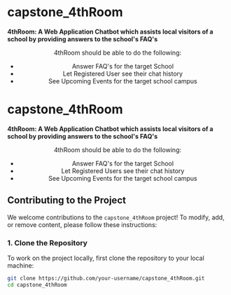 # capstone_4thRoom

**4thRoom: A Web Application Chatbot which assists local visitors of a school by providing answers to the school's FAQ's**
<center>
  4thRoom should be able to do the following:
  <ul>
    <li>Answer FAQ's for the target School</li>
    <li>Let Registered User see their chat history</li>
    <li>See Upcoming Events for the target school campus</li>
  </ul>
</center>

# capstone_4thRoom

**4thRoom: A Web Application Chatbot which assists local visitors of a school by providing answers to the school's FAQ's**

<center>
  4thRoom should be able to do the following:
  <ul>
    <li>Answer FAQ's for the target School</li>
    <li>Let Registered Users see their chat history</li>
    <li>See Upcoming Events for the target school campus</li>
  </ul>
</center>

## Contributing to the Project

We welcome contributions to the `capstone_4thRoom` project! To modify, add, or remove content, please follow these instructions:

### **1. Clone the Repository**

To work on the project locally, first clone the repository to your local machine:

```bash
git clone https://github.com/your-username/capstone_4thRoom.git
cd capstone_4thRoom
